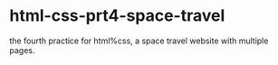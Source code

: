 # html-css-prt4-space-travel
the fourth practice for html%css, a space travel website with multiple pages.
